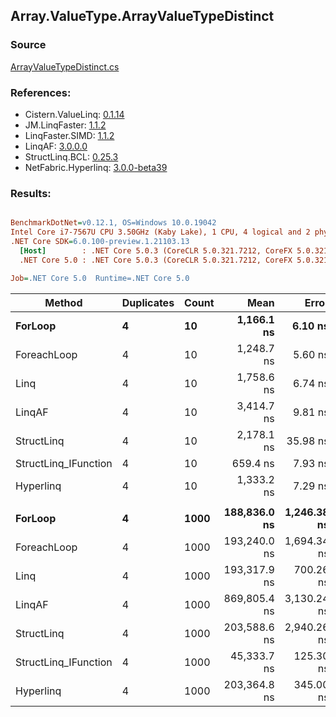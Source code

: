 ﻿## Array.ValueType.ArrayValueTypeDistinct

### Source
[ArrayValueTypeDistinct.cs](../LinqBenchmarks/Array/ValueType/ArrayValueTypeDistinct.cs)

### References:
- Cistern.ValueLinq: [0.1.14](https://www.nuget.org/packages/Cistern.ValueLinq/0.1.14)
- JM.LinqFaster: [1.1.2](https://www.nuget.org/packages/JM.LinqFaster/1.1.2)
- LinqFaster.SIMD: [1.1.2](https://www.nuget.org/packages/LinqFaster.SIMD/1.0.3)
- LinqAF: [3.0.0.0](https://www.nuget.org/packages/LinqAF/3.0.0.0)
- StructLinq.BCL: [0.25.3](https://www.nuget.org/packages/StructLinq.BCL/0.25.3)
- NetFabric.Hyperlinq: [3.0.0-beta39](https://www.nuget.org/packages/NetFabric.Hyperlinq/3.0.0-beta39)

### Results:
``` ini

BenchmarkDotNet=v0.12.1, OS=Windows 10.0.19042
Intel Core i7-7567U CPU 3.50GHz (Kaby Lake), 1 CPU, 4 logical and 2 physical cores
.NET Core SDK=6.0.100-preview.1.21103.13
  [Host]        : .NET Core 5.0.3 (CoreCLR 5.0.321.7212, CoreFX 5.0.321.7212), X64 RyuJIT
  .NET Core 5.0 : .NET Core 5.0.3 (CoreCLR 5.0.321.7212, CoreFX 5.0.321.7212), X64 RyuJIT

Job=.NET Core 5.0  Runtime=.NET Core 5.0  

```
|               Method | Duplicates | Count |         Mean |       Error |      StdDev | Ratio | RatioSD |    Gen 0 |   Gen 1 |   Gen 2 | Allocated |
|--------------------- |----------- |------ |-------------:|------------:|------------:|------:|--------:|---------:|--------:|--------:|----------:|
|              **ForLoop** |          **4** |    **10** |   **1,166.1 ns** |     **6.10 ns** |     **5.09 ns** |  **1.00** |    **0.00** |   **1.0891** |       **-** |       **-** |    **2280 B** |
|          ForeachLoop |          4 |    10 |   1,248.7 ns |     5.60 ns |     4.68 ns |  1.07 |    0.00 |   1.0891 |       - |       - |    2280 B |
|                 Linq |          4 |    10 |   1,758.6 ns |     6.74 ns |     6.30 ns |  1.51 |    0.01 |   0.9422 |       - |       - |    1976 B |
|               LinqAF |          4 |    10 |   3,414.7 ns |     9.81 ns |     8.70 ns |  2.93 |    0.02 |   2.0409 |       - |       - |    4272 B |
|           StructLinq |          4 |    10 |   2,178.1 ns |    35.98 ns |    33.66 ns |  1.87 |    0.03 |   0.0267 |       - |       - |      56 B |
| StructLinq_IFunction |          4 |    10 |     659.4 ns |     7.93 ns |     6.62 ns |  0.57 |    0.01 |        - |       - |       - |         - |
|            Hyperlinq |          4 |    10 |   1,333.2 ns |     7.29 ns |     5.69 ns |  1.14 |    0.01 |        - |       - |       - |         - |
|                      |            |       |              |             |             |       |         |          |         |         |           |
|              **ForLoop** |          **4** |  **1000** | **188,836.0 ns** | **1,246.38 ns** | **1,165.87 ns** |  **1.00** |    **0.00** |  **86.9141** | **43.4570** | **43.4570** |  **276496 B** |
|          ForeachLoop |          4 |  1000 | 193,240.0 ns | 1,694.34 ns | 1,414.85 ns |  1.02 |    0.01 |  86.9141 | 43.4570 | 43.4570 |  276496 B |
|                 Linq |          4 |  1000 | 193,317.9 ns |   700.26 ns |   620.77 ns |  1.02 |    0.01 |  73.9746 |       - |       - |  155048 B |
|               LinqAF |          4 |  1000 | 869,805.4 ns | 3,130.24 ns | 2,774.87 ns |  4.61 |    0.03 | 185.5469 |       - |       - |  391320 B |
|           StructLinq |          4 |  1000 | 203,588.6 ns | 2,940.26 ns | 2,750.32 ns |  1.08 |    0.01 |        - |       - |       - |      56 B |
| StructLinq_IFunction |          4 |  1000 |  45,333.7 ns |   125.30 ns |   117.21 ns |  0.24 |    0.00 |        - |       - |       - |         - |
|            Hyperlinq |          4 |  1000 | 203,364.8 ns |   345.00 ns |   288.09 ns |  1.08 |    0.01 |        - |       - |       - |         - |
